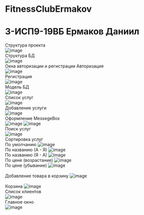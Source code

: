# FitnessClubErmakov

<h1> 3-ИСП9-19ВБ Ермаков Даниил </h1>

Структура проекта
<br> ![image](https://user-images.githubusercontent.com/74093781/220747667-3cc3891e-d4e3-4a58-a0c5-88e3a91c8201.png)
<br>
Структура БД
<br> ![image](https://user-images.githubusercontent.com/74093781/231175943-5d4e90ef-8bc3-4d65-b21b-4c3963817635.png)
<br>
Окна авторизации и регистрации
Авторизация
<br> ![image](https://user-images.githubusercontent.com/74093781/227907556-f4fd20a1-143a-4ad2-b961-324bfea3e7b7.png)
<br>
Регистрация
<br> ![image](https://user-images.githubusercontent.com/74093781/225116869-0d4418e6-e357-4aac-8f20-dcf0a957a4fb.png)
<br>
Модель БД
<br> ![image](https://user-images.githubusercontent.com/74093781/220729617-4bde9558-c59e-4cea-a4ae-0e72f95bc2ed.png)
<br> 
Список услуг
<br> ![image](https://user-images.githubusercontent.com/74093781/226047136-5507536b-71d6-47ac-aaf4-fe165ae8ff2a.png)
<br>
Добавление услуги
<br> ![image](https://user-images.githubusercontent.com/74093781/221620948-b527fd72-998c-4905-9cf9-3d8d23b70181.png)
<br>
Оформление MessegeBox
<br> ![image](https://user-images.githubusercontent.com/74093781/221653065-05cb3703-689c-4552-a300-783aefa4255d.png)
![image](https://user-images.githubusercontent.com/74093781/221653617-2ee57097-b8c3-4650-a799-6bc28c8db002.png)
<br>
Поиск услуг
<br> ![image](https://user-images.githubusercontent.com/74093781/222899765-e3c7bf6f-bd71-48fe-866d-c1b1a8174138.png)
<br>
Сортировка услуг
<br> По умолчанию ![image](https://user-images.githubusercontent.com/74093781/225124170-b458c96d-1809-4de1-bf6a-2fffe0ae520e.png)
<br> По названию (А - Я) ![image](https://user-images.githubusercontent.com/74093781/225124286-76a89ae2-cf4e-4458-a4ba-a0db8f0b0965.png)
<br> По названию (Я - А) ![image](https://user-images.githubusercontent.com/74093781/225124348-d616c2e3-de9e-4e65-83a8-63c7f61bb216.png)
<br> По цене (возрастание) ![image](https://user-images.githubusercontent.com/74093781/225124418-e5e508a6-2d7e-49a8-a671-2b7d073385c0.png)
<br> По цене (убывание) ![image](https://user-images.githubusercontent.com/74093781/225124475-ae19066e-23fd-490c-bfcd-fd2b8aac0182.png)
<br>
<br> Добавление товара в корзину ![image](https://user-images.githubusercontent.com/74093781/226047789-e32c57b7-3d0a-4f24-8cab-aaa9772f0ddd.png)
<br>
<br> Корзина ![image](https://user-images.githubusercontent.com/74093781/226048070-718a7df3-5205-4aa3-9268-0d9c04d52c1b.png)
<br>
Список клиентов
<br> ![image](https://user-images.githubusercontent.com/74093781/225125130-db25b819-fd94-47ea-abe1-26754d6b0ad9.png)
<br>
Главное окно
<br> ![image](https://user-images.githubusercontent.com/74093781/227908144-625385f3-db79-46dd-97d9-26cecdccaf0c.png)
